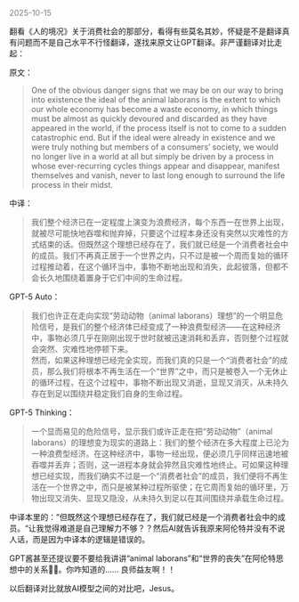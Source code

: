 
<span style="color: gray;">2025-10-15</span>

翻看《人的境况》关于消费社会的那部分，看得有些莫名其妙，怀疑是不是翻译真有问题而不是自己水平不行怪翻译，遂找来原文让GPT翻译。非严谨翻译对比走起：

原文：

>One of the obvious danger signs that we may be on our way to bring into existence the ideal of the animal laborans is the extent to which our whole economy has become a waste economy, in which things must be almost as quickly devoured and discarded as they have appeared in the world, if the process itself is not to come to a sudden catastrophic end. But if the ideal were already in existence and we were truly nothing but members of a consumers’ society, we would no longer live in a world at all but simply be driven by a process in whose ever-recurring cycles things appear and disappear, manifest themselves and vanish, never to last long enough to surround the life process in their midst.

中译：

>我们整个经济已在一定程度上演变为浪费经济，每个东西一在世界上出现，就被尽可能快地吞噬和抛弃掉，只要这个过程本身还没有突然以灾难性的方式结束的话。但既然这个理想已经存在了，我们就已经是一个消费者社会中的成员。我们不再真正居于一个世界之内，只不过是被一个周而复始的循环过程推动着，在这个循环当中，事物不断地出现和消失，此起彼落，但都不会长久地围绕着置身于它们中间的生命过程。

GPT-5 Auto：

>我们也许正在走向实现“劳动动物（animal laborans）理想”的一个明显危险信号，是我们的整个经济体已经变成了一种浪费型经济——在这种经济中，事物必须几乎在刚刚出现于世时就被迅速消耗和丢弃，否则整个过程就会突然、灾难性地停顿下来。  
>然而，如果这种理想已经完全实现，而我们真的只是一个“消费者社会”的成员，那么我们将根本不再生活在一个“世界”之中，而只是被卷入一个无休止的循环过程，在这个过程中，事物不断出现又消逝，显现又消灭，从未持久存在到足以围绕并稳定我们自身的生命过程。

GPT-5 Thinking：

>一个显而易见的危险信号，显示我们或许正走在把“劳动动物”（animal laborans）的理想变为现实的道路上：我们的整个经济在多大程度上已沦为一种浪费型经济。在这种经济中，事物一经出现，便必须几乎同样迅速地被吞噬并丢弃；否则，这一进程本身就会猝然且灾难性地终止。可如果这种理想已经实现，而我们确实不过是一个“消费者社会”的成员，我们便将不再生活在一个世界之中，而只是被某种过程所驱使；在它周而复始的循环里，万物出现又消失、显现又隐没，从未持久到足以在其间围绕并承载生命过程。

中译本里的：”但既然这个理想已经存在了，我们就已经是一个消费者社会中的成员。“让我觉得难道是自己理解力不够？？然后AI就告诉我原来阿伦特并没有不说人话，而是因为中译本的逻辑是错误的。

GPT酱甚至还提议要不要给我讲讲“animal laborans”和“世界的丧失”在阿伦特思想中的关系🥺🥺。你咋知道的…… 良师益友啊！！

以后翻译对比就放AI模型之间的对比吧，Jesus。